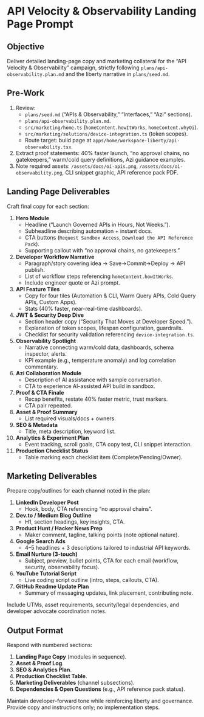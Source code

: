 # API Velocity & Observability Landing Page Prompt

## Objective
Deliver detailed landing-page copy and marketing collateral for the “API Velocity & Observability” campaign, strictly following `plans/api-observability.plan.md` and the liberty narrative in `plans/seed.md`.

## Pre-Work
1. Review:
   - `plans/seed.md` (“APIs & Observability,” “Interfaces,” “Azi” sections).
   - `plans/api-observability.plan.md`.
   - `src/marketing/home.ts` (`homeContent.howItWorks`, `homeContent.whyOi`).
   - `src/marketing/solutions/device-integration.ts` (token scopes).
   - Route target: build page at `apps/home/workspace-liberty/api-observability.tsx`.
2. Extract proof statements: 40% faster launch, “no approval chains, no gatekeepers,” warm/cold query definitions, Azi guidance examples.
3. Note required assets: `/assets/docs/oi-apis.png`, `/assets/docs/oi-observability.png`, CLI snippet graphic, API reference pack PDF.

## Landing Page Deliverables
Craft final copy for each section:

1. **Hero Module**
   - Headline (“Launch Governed APIs in Hours, Not Weeks.”).
   - Subheadline describing automation + instant docs.
   - CTA buttons (`Request Sandbox Access`, `Download the API Reference Pack`).
   - Supporting callout with “no approval chains, no gatekeepers.”
2. **Developer Workflow Narrative**
   - Paragraph/story covering idea → Save→Commit→Deploy → API publish.
   - List of workflow steps referencing `homeContent.howItWorks`.
   - Include engineer quote or Azi prompt.
3. **API Feature Tiles**
   - Copy for four tiles (Automation & CLI, Warm Query APIs, Cold Query APIs, Custom Apps).
   - Stats (40% faster, near-real-time dashboards).
4. **JWT & Security Deep Dive**
   - Section header copy (“Security That Moves at Developer Speed.”).
   - Explanation of token scopes, lifespan configuration, guardrails.
   - Checklist for security validation referencing `device-integration.ts`.
5. **Observability Spotlight**
   - Narrative connecting warm/cold data, dashboards, schema inspector, alerts.
   - KPI example (e.g., temperature anomaly) and log correlation commentary.
6. **Azi Collaboration Module**
   - Description of AI assistance with sample conversation.
   - CTA to experience AI-assisted API build in sandbox.
7. **Proof & CTA Finale**
   - Recap benefits, restate 40% faster metric, trust markers.
   - CTA pair repeated.
8. **Asset & Proof Summary**
   - List required visuals/docs + owners.
9. **SEO & Metadata**
   - Title, meta description, keyword list.
10. **Analytics & Experiment Plan**
    - Event tracking, scroll goals, CTA copy test, CLI snippet interaction.
11. **Production Checklist Status**
    - Table marking each checklist item (Complete/Pending/Owner).

## Marketing Deliverables
Prepare copy/outlines for each channel noted in the plan:

1. **LinkedIn Developer Post**
   - Hook, body, CTA referencing “no approval chains”.
2. **Dev.to / Medium Blog Outline**
   - H1, section headings, key insights, CTA.
3. **Product Hunt / Hacker News Prep**
   - Maker comment, tagline, talking points (note optional nature).
4. **Google Search Ads**
   - 4–5 headlines + 3 descriptions tailored to industrial API keywords.
5. **Email Nurture (3-touch)**
   - Subject, preview, bullet points, CTA for each email (workflow, security, observability focus).
6. **YouTube Tutorial Script**
   - Live coding script outline (intro, steps, callouts, CTA).
7. **GitHub Readme Update Plan**
   - Summary of messaging updates, link placement, contributing note.

Include UTMs, asset requirements, security/legal dependencies, and developer advocate coordination notes.

## Output Format
Respond with numbered sections:
1. **Landing Page Copy** (modules in sequence).
2. **Asset & Proof Log**.
3. **SEO & Analytics Plan**.
4. **Production Checklist Table**.
5. **Marketing Deliverables** (channel subsections).
6. **Dependencies & Open Questions** (e.g., API reference pack status).

Maintain developer-forward tone while reinforcing liberty and governance. Provide copy and instructions only; no implementation steps.
